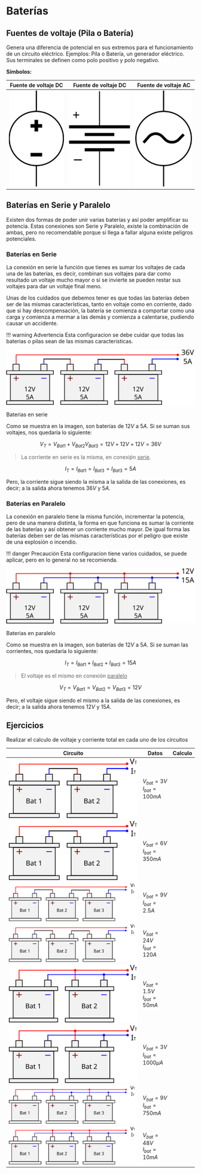 # Baterías

## Fuentes de voltaje (Pila o Batería)

Genera una diferencia de potencial en sus extremos para el funcionamiento de un circuito eléctrico. Ejemplos: Pila o Batería, un generador eléctrico. Sus terminales se definen como polo positivo y polo negativo.

**Símbolos:**

|Fuente de voltaje DC|Fuente de voltaje DC|Fuente de voltaje AC|
|:--:|:--:|:--:|
|![Fuente de voltaje directo](./../img/voltaje_dc_simbolo.svg)|![simbolo de pila](../img/voltaje_dc_pila_simbolo.svg)|![simbolo de fuente AC](./../img/voltaje_ac_simbolo.svg) |

## Baterías en Serie y Paralelo

Existen dos formas de poder unir varias baterías y así poder amplificar su potencia. Estas conexiones son Serie y Paralelo, existe la combinación de ambas, pero no recomendable porque si llega a fallar alguna existe peligros potenciales.

### Baterías en Serie

La conexión en serie la función que tienes es sumar los voltajes de cada una de las baterías, es decir, combinan sus voltajes para dar como resultado un voltaje mucho mayor o si se invierte se pueden restar sus voltajes para dar un voltaje final meno.

Unas de los cuidados que debemos tener es que todas las baterías deben ser de las mismas características, tanto en voltaje como en corriente, dado que si hay descompensación, la batería se comienza a comportar como una carga y comienza a mermar a las demás y comienza a calentarse, pudiendo causar un accidente.

!!! warning Advertencia
    Esta configuracion se debe cuidar que todas las baterias o pilas sean de las mismas caracteristicas.

![conexion serie baterias](../img/bateria_serie.svg)
<figcaption>Baterias en serie</figcaption>

Como se muestra en la imagen, son baterías de $12V$ a $5A$. Si se suman sus voltajes, nos quedaría lo siguiente:

$$
V_T = V_{Bat1}+ V_{Bat2} V_{Bat3} = 12V + 12V + 12V = 36V
$$

> La corriente en serie es la misma, en conexiṕn <u>serie</u>.

$$
I_T = I_{Bat1} = I_{Bat3} = I_{Bat3} = 5A
$$

Pero, la corriente sigue siendo la misma a la salida de las conexiones, es decir; a la salida ahora tenemos $36V$ y $5A$.

### Baterías en Paralelo

La conexión en paralelo tiene la misma función, incrementar la potencia, pero de una manera distinta, la forma en que funciona es sumar la corriente de las baterías y así obtener un corriente mucho mayor. De igual forma las baterías deben ser de las mismas características por el peligro que existe de una explosión o incendio.

!!! danger Precaución
    Esta configuracion tiene varios cuidados, se puede aplicar, pero en lo general no se recomienda.


![baterias en pararalelo](../img/bateria_paralelo.svg)
<figcaption>Baterias en paralelo</figcaption>

Como se muestra en la imagen, son baterías de $12V$ a $5A$. Si se suman las corrientes, nos quedaría lo siguiente:

$$
I_T= I_{Bat1} + I_{Bat2} + I_{Bat3} = 15A
$$

> El voltaje es el mismo en conexión <u>paralelo</u>

$$
V_T = V_{Bat1} = V_{Bat2} = V_{Bat3} = 12V
$$

Pero, el voltaje sigue siendo el mismo a la salida de las conexiones, es decir; a la salida ahora tenemos $12V$ y $15A$.


## Ejercicios

Realizar el calculo de voltaje y corriente total en cada uno de los circuitos

|Circuito |Datos|Calculo
|--|--|--|
|![circuito serie](../img/bateria_serie_vacio_2.svg)|$V_{bat}=3V$<br>$I_{bat}=100mA$||
|![circuito serie](../img/bateria_serie_vacio_2.svg)|$V_{bat}=6V$<br>$I_{bat}=350mA$||
|![circuito serie](../img/bateria_serie_vacio_3.svg)|$V_{bat}=9V$<br>$I_{bat}=2.5A$||
|![circuito serie](../img/bateria_serie_vacio_3.svg)|$V_{bat}=24V$<br>$I_{bat}=120A$||
|![circuito paralelo](../img/bateria_paralelo_vacio_2.svg)|$V_{bat}=1.5V$<br>$I_{bat}=50mA$||
|![circuito paralelo](../img/bateria_paralelo_vacio_2.svg)|$V_{bat}=3V$<br>$I_{bat}=1000 \mu A$||
|![circuito paralelo](../img/bateria_paralelo_vacio_3.svg)|$V_{bat}=9V$<br>$I_{bat}=750mA$||
|![circuito paralelo](../img/bateria_paralelo_vacio_3.svg)|$V_{bat}=48V$<br>$I_{bat}=10mA$||



